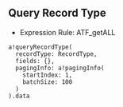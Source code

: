 ## Query Record Type
- Expression Rule: ATF_getALL
```
a!queryRecordType(
  recordType: RecordType,
  fields: {},
  pagingInfo: a!pagingInfo(
    startIndex: 1,
    batchSize: 100
  )
).data
```